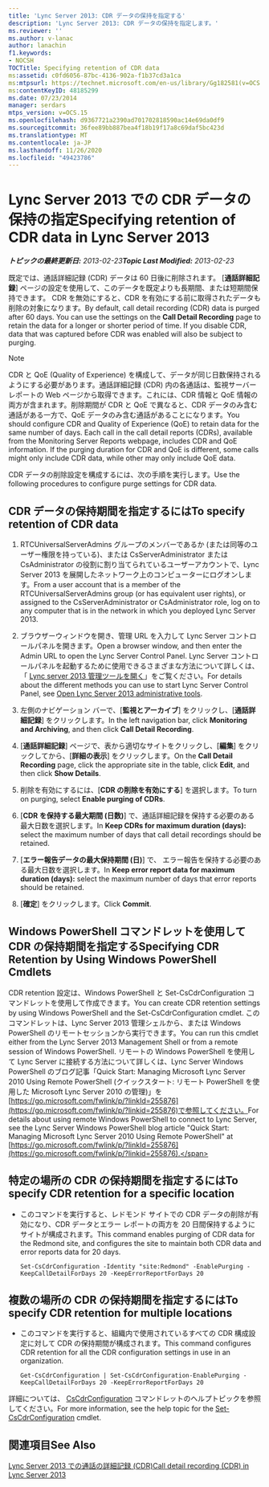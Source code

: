 ```yaml
---
title: 'Lync Server 2013: CDR データの保持を指定する'
description: 'Lync Server 2013: CDR データの保持を指定します。'
ms.reviewer: ''
ms.author: v-lanac
author: lanachin
f1.keywords:
- NOCSH
TOCTitle: Specifying retention of CDR data
ms:assetid: c0fd6056-87bc-4136-902a-f1b37cd3a1ca
ms:mtpsurl: https://technet.microsoft.com/en-us/library/Gg182581(v=OCS.15)
ms:contentKeyID: 48185299
ms.date: 07/23/2014
manager: serdars
mtps_version: v=OCS.15
ms.openlocfilehash: d9367721a2390ad701702818590ac14e69da0df9
ms.sourcegitcommit: 36fee89bb887bea4f18b19f17a8c69daf5bc423d
ms.translationtype: MT
ms.contentlocale: ja-JP
ms.lasthandoff: 11/26/2020
ms.locfileid: "49423786"
---
```

# <a name="specifying-retention-of-cdr-data-in-lync-server-2013"></a><span data-ttu-id="3ddb3-103">Lync Server 2013 での CDR データの保持の指定</span><span class="sxs-lookup"><span data-stu-id="3ddb3-103">Specifying retention of CDR data in Lync Server 2013</span></span>

<div data-xmlns="http://www.w3.org/1999/xhtml">

<div class="topic" data-xmlns="http://www.w3.org/1999/xhtml" data-msxsl="urn:schemas-microsoft-com:xslt" data-cs="https://msdn.microsoft.com/">

<div data-asp="https://msdn2.microsoft.com/asp">



</div>

<div id="mainSection">

<div id="mainBody"><span data-ttu-id="3ddb3-104">

<span> </span></span><span class="sxs-lookup"><span data-stu-id="3ddb3-104">

<span> </span></span></span>

<span data-ttu-id="3ddb3-105">_**トピックの最終更新日:** 2013-02-23_</span><span class="sxs-lookup"><span data-stu-id="3ddb3-105">_**Topic Last Modified:** 2013-02-23_</span></span>

<span data-ttu-id="3ddb3-p101">既定では、通話詳細記録 (CDR) データは 60 日後に削除されます。 [**通話詳細記録**] ページの設定を使用して、このデータを既定よりも長期間、または短期間保持できます。 CDR を無効にすると、CDR を有効にする前に取得されたデータも削除の対象になります。</span><span class="sxs-lookup"><span data-stu-id="3ddb3-p101">By default, call detail recording (CDR) data is purged after 60 days. You can use the settings on the **Call Detail Recording** page to retain the data for a longer or shorter period of time. If you disable CDR, data that was captured before CDR was enabled will also be subject to purging.</span></span>

<div>


> [!NOTE]  
> <span data-ttu-id="3ddb3-p102">CDR と QoE (Quality of Experience) を構成して、データが同じ日数保持されるようにする必要があります。通話詳細記録 (CDR) 内の各通話は、監視サーバー レポートの Web ページから取得できます。これには、CDR 情報と QoE 情報の両方が含まれます。削除期間が CDR と QoE で異なると、CDR データのみ含む通話がある一方で、QoE データのみ含む通話があることになります。</span><span class="sxs-lookup"><span data-stu-id="3ddb3-p102">You should configure CDR and Quality of Experience (QoE) to retain data for the same number of days. Each call in the call detail reports (CDRs), available from the Monitoring Server Reports webpage, includes CDR and QoE information. If the purging duration for CDR and QoE is different, some calls might only include CDR data, while other may only include QoE data.</span></span>



</div>

<span data-ttu-id="3ddb3-112">CDR データの削除設定を構成するには、次の手順を実行します。</span><span class="sxs-lookup"><span data-stu-id="3ddb3-112">Use the following procedures to configure purge settings for CDR data.</span></span>

<div>

## <a name="to-specify-retention-of-cdr-data"></a><span data-ttu-id="3ddb3-113">CDR データの保持期間を指定するには</span><span class="sxs-lookup"><span data-stu-id="3ddb3-113">To specify retention of CDR data</span></span>

1.  <span data-ttu-id="3ddb3-114">RTCUniversalServerAdmins グループのメンバーであるか (または同等のユーザー権限を持っている)、または CsServerAdministrator または CsAdministrator の役割に割り当てられているユーザーアカウントで、Lync Server 2013 を展開したネットワーク上のコンピューターにログオンします。</span><span class="sxs-lookup"><span data-stu-id="3ddb3-114">From a user account that is a member of the RTCUniversalServerAdmins group (or has equivalent user rights), or assigned to the CsServerAdministrator or CsAdministrator role, log on to any computer that is in the network in which you deployed Lync Server 2013.</span></span>

2.  <span data-ttu-id="3ddb3-115">ブラウザーウィンドウを開き、管理 URL を入力して Lync Server コントロールパネルを開きます。</span><span class="sxs-lookup"><span data-stu-id="3ddb3-115">Open a browser window, and then enter the Admin URL to open the Lync Server Control Panel.</span></span> <span data-ttu-id="3ddb3-116">Lync Server コントロールパネルを起動するために使用できるさまざまな方法について詳しくは、「 [Lync server 2013 管理ツールを開く](lync-server-2013-open-lync-server-administrative-tools.md)」をご覧ください。</span><span class="sxs-lookup"><span data-stu-id="3ddb3-116">For details about the different methods you can use to start Lync Server Control Panel, see [Open Lync Server 2013 administrative tools](lync-server-2013-open-lync-server-administrative-tools.md).</span></span>

3.  <span data-ttu-id="3ddb3-117">左側のナビゲーション バーで、[**監視とアーカイブ**] をクリックし、[**通話詳細記録**] をクリックします。</span><span class="sxs-lookup"><span data-stu-id="3ddb3-117">In the left navigation bar, click **Monitoring and Archiving**, and then click **Call Detail Recording**.</span></span>

4.  <span data-ttu-id="3ddb3-118">[**通話詳細記録**] ページで、表から適切なサイトをクリックし、[**編集**] をクリックしてから、[**詳細の表示**] をクリックします。</span><span class="sxs-lookup"><span data-stu-id="3ddb3-118">On the **Call Detail Recording** page, click the appropriate site in the table, click **Edit**, and then click **Show Details**.</span></span>

5.  <span data-ttu-id="3ddb3-119">削除を有効にするには、[**CDR の削除を有効にする**] を選択します。</span><span class="sxs-lookup"><span data-stu-id="3ddb3-119">To turn on purging, select **Enable purging of CDRs**.</span></span>

6.  <span data-ttu-id="3ddb3-120">[**CDR を保持する最大期間 (日数)**] で、通話詳細記録を保持する必要のある最大日数を選択します。</span><span class="sxs-lookup"><span data-stu-id="3ddb3-120">In **Keep CDRs for maximum duration (days):** select the maximum number of days that call detail recordings should be retained.</span></span>

7.  <span data-ttu-id="3ddb3-121">[**エラー報告データの最大保持期間 (日)**] で、 エラー報告を保持する必要のある最大日数を選択します。</span><span class="sxs-lookup"><span data-stu-id="3ddb3-121">In **Keep error report data for maximum duration (days):** select the maximum number of days that error reports should be retained.</span></span>

8.  <span data-ttu-id="3ddb3-122">[**確定**] をクリックします。</span><span class="sxs-lookup"><span data-stu-id="3ddb3-122">Click **Commit**.</span></span>

</div>

<div>

## <a name="specifying-cdr-retention-by-using-windows-powershell-cmdlets"></a><span data-ttu-id="3ddb3-123">Windows PowerShell コマンドレットを使用して CDR の保持期間を指定する</span><span class="sxs-lookup"><span data-stu-id="3ddb3-123">Specifying CDR Retention by Using Windows PowerShell Cmdlets</span></span>

<span data-ttu-id="3ddb3-124">CDR retention 設定は、Windows PowerShell と Set-CsCdrConfiguration コマンドレットを使用して作成できます。</span><span class="sxs-lookup"><span data-stu-id="3ddb3-124">You can create CDR retention settings by using Windows PowerShell and the Set-CsCdrConfiguration cmdlet.</span></span> <span data-ttu-id="3ddb3-125">このコマンドレットは、Lync Server 2013 管理シェルから、または Windows PowerShell のリモートセッションから実行できます。</span><span class="sxs-lookup"><span data-stu-id="3ddb3-125">You can run this cmdlet either from the Lync Server 2013 Management Shell or from a remote session of Windows PowerShell.</span></span> <span data-ttu-id="3ddb3-126">リモートの Windows PowerShell を使用して Lync Server に接続する方法について詳しくは、Lync Server Windows PowerShell のブログ記事「Quick Start: Managing Microsoft Lync Server 2010 Using Remote PowerShell (クイックスタート: リモート PowerShell を使用した Microsoft Lync Server 2010 の管理)」を[https://go.microsoft.com/fwlink/p/?linkId=255876](https://go.microsoft.com/fwlink/p/?linkid=255876)で参照してください。</span><span class="sxs-lookup"><span data-stu-id="3ddb3-126">For details about using remote Windows PowerShell to connect to Lync Server, see the Lync Server Windows PowerShell blog article "Quick Start: Managing Microsoft Lync Server 2010 Using Remote PowerShell" at [https://go.microsoft.com/fwlink/p/?linkId=255876](https://go.microsoft.com/fwlink/p/?linkid=255876).</span></span>

<div>

## <a name="to-specify-cdr-retention-for-a-specific-location"></a><span data-ttu-id="3ddb3-127">特定の場所の CDR の保持期間を指定するには</span><span class="sxs-lookup"><span data-stu-id="3ddb3-127">To specify CDR retention for a specific location</span></span>

  - <span data-ttu-id="3ddb3-128">このコマンドを実行すると、レドモンド サイトでの CDR データの削除が有効になり、CDR データとエラー レポートの両方を 20 日間保持するようにサイトが構成されます。</span><span class="sxs-lookup"><span data-stu-id="3ddb3-128">This command enables purging of CDR data for the Redmond site, and configures the site to maintain both CDR data and error reports data for 20 days.</span></span>
    
        Set-CsCdrConfiguration -Identity "site:Redmond" -EnablePurging -KeepCallDetailForDays 20 -KeepErrorReportForDays 20

</div>

<div>

## <a name="to-specify-cdr-retention-for-multiple-locations"></a><span data-ttu-id="3ddb3-129">複数の場所の CDR の保持期間を指定するには</span><span class="sxs-lookup"><span data-stu-id="3ddb3-129">To specify CDR retention for multiple locations</span></span>

  - <span data-ttu-id="3ddb3-130">このコマンドを実行すると、組織内で使用されているすべての CDR 構成設定に対して CDR の保持期間が構成されます。</span><span class="sxs-lookup"><span data-stu-id="3ddb3-130">This command configures CDR retention for all the CDR configuration settings in use in an organization.</span></span>
    
        Get-CsCdrConfiguration | Set-CsCdrConfiguration-EnablePurging -KeepCallDetailForDays 20 -KeepErrorReportForDays 20

</div>

<span data-ttu-id="3ddb3-131">詳細については、 [CsCdrConfiguration](https://docs.microsoft.com/powershell/module/skype/Set-CsCdrConfiguration) コマンドレットのヘルプトピックを参照してください。</span><span class="sxs-lookup"><span data-stu-id="3ddb3-131">For more information, see the help topic for the [Set-CsCdrConfiguration](https://docs.microsoft.com/powershell/module/skype/Set-CsCdrConfiguration) cmdlet.</span></span>

</div>

<div>

## <a name="see-also"></a><span data-ttu-id="3ddb3-132">関連項目</span><span class="sxs-lookup"><span data-stu-id="3ddb3-132">See Also</span></span>


[<span data-ttu-id="3ddb3-133">Lync Server 2013 での通話の詳細記録 (CDR)</span><span class="sxs-lookup"><span data-stu-id="3ddb3-133">Call detail recording (CDR) in Lync Server 2013</span></span>](lync-server-2013-call-detail-recording-cdr.md)  
  

<span data-ttu-id="3ddb3-134"></div>

</div>

<span> </span>

</div>

</div>

</span><span class="sxs-lookup"><span data-stu-id="3ddb3-134"></div>

</div>

<span> </span>

</div>

</div>

</span></span></div>

